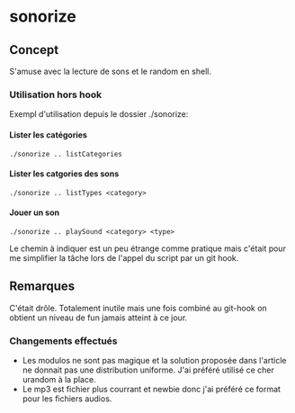 # sonorize

## Concept

S'amuse avec la lecture de sons et le random en shell.

### Utilisation hors hook

Exempl d'utilisation depuis le dossier ./sonorize:

#### Lister les catégories

`./sonorize .. listCategories`

#### Lister les catgories des sons

`./sonorize .. listTypes <category>`

#### Jouer un son

`./sonorize .. playSound <category> <type>`

Le chemin à indiquer est un peu étrange comme pratique mais c'était
pour me simplifier la tâche lors de l'appel du script par un git hook.

## Remarques

C'était drôle. Totalement inutile mais une fois combiné au git-hook on obtient un
niveau de fun jamais atteint à ce jour.

### Changements effectués

* Les modulos ne sont pas magique et la solution proposée dans l'article
ne donnait pas une distribution uniforme. J'ai préféré utilisé ce cher
urandom à la place.
* Le mp3 est fichier plus courrant et newbie donc j'ai préféré ce format
pour les fichiers audios.
